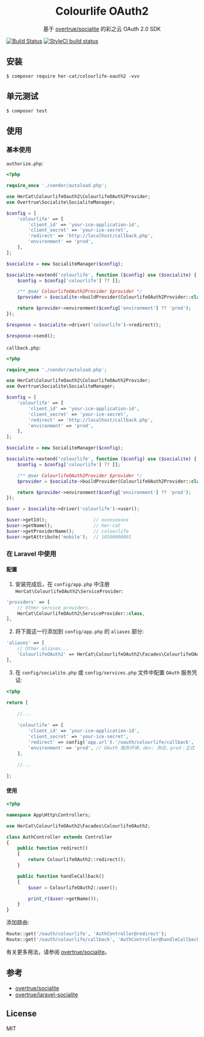 <h1 align="center"> Colourlife OAuth2 </h1>

<p align="center"> 基于 <a href="https://github.com/overtrue/socialite">overtrue/socialite</a> 的彩之云 OAuth 2.0 SDK</p>

[![Build Status](https://travis-ci.org/her-cat/colourlife-oauth2.svg?branch=master)](https://travis-ci.org/her-cat/colourlife-oauth2)
[![StyleCI build status](https://github.styleci.io/repos/214346677/shield)](https://github.styleci.io/repos/214346677)

## 安装

```shell
$ composer require her-cat/colourlife-oauth2 -vvv
```

## 单元测试

```shell
$ composer test
```

## 使用

### 基本使用

`authorize.php`:

```php
<?php

require_once './vendor/autoload.php';

use HerCat\ColourlifeOauth2\ColourlifeOAuth2Provider;
use Overtrue\Socialite\SocialiteManager;

$config = [
    'colourlife' => [
        'client_id' => 'your-ice-application-id',
        'client_secret' => 'your-ice-secret',
        'redirect' => 'http://localhost/callback.php',
        'environment' => 'prod',
    ],
];

$socialite = new SocialiteManager($config);

$socialite->extend('colourlife', function ($config) use ($socialite) {
    $config = $config['colourlife'] ?? [];

    /** @var ColourlifeOAuth2Provider $provider */
    $provider = $socialite->buildProvider(ColourlifeOAuth2Provider::class, $config);

    return $provider->environment($config['environment'] ?? 'prod');
});

$response = $socialite->driver('colourlife')->redirect();

$response->send();
```

`callback.php`:

```php
<?php

require_once './vendor/autoload.php';

use HerCat\ColourlifeOauth2\ColourlifeOAuth2Provider;
use Overtrue\Socialite\SocialiteManager;

$config = [
    'colourlife' => [
        'client_id' => 'your-ice-application-id',
        'client_secret' => 'your-ice-secret',
        'redirect' => 'http://localhost/callback.php',
        'environment' => 'prod',
    ],
];

$socialite = new SocialiteManager($config);

$socialite->extend('colourlife', function ($config) use ($socialite) {
    $config = $config['colourlife'] ?? [];

    /** @var ColourlifeOAuth2Provider $provider */
    $provider = $socialite->buildProvider(ColourlifeOAuth2Provider::class, $config);

    return $provider->environment($config['environment'] ?? 'prod');
});

$user = $socialite->driver('colourlife')->user();

$user->getId();                 // xxxxxxxxxx
$user->getName();               // her-cat
$user->getProviderName();       // colourlife
$user->getAttribute('mobile');  // 18500000001
```

### 在 Laravel 中使用

#### 配置

1. 安装完成后，在 `config/app.php` 中注册 `HerCat\ColourlifeOAuth2\ServiceProvider`:

```php
'providers' => [
    // Other service providers...
    HerCat\ColourlifeOAuth2\ServiceProvider::class,
],
```

2. 将下面这一行添加到 `config/app.php` 的 `aliases` 部分:

```php
'aliases' => [
    // Other aliases...
    'ColourlifeOAuth2' => HerCat\ColourlifeOAuth2\Facades\ColourlifeOAuth2::class,
],
```

3. 在 `config/socialite.php` 或 `config/services.php` 文件中配置 `OAuth` 服务凭证:

```php
<?php

return [
    
    //...
    
    'colourlife' => [
        'client_id' => 'your-ice-application-id',
        'client_secret' => 'your-ice-secret',
        'redirect' => config('app.url').'/oauth/colourlife/callback',
        'environment' => 'prod', // OAuth 服务环境，dev: 测试，prod：正式
    ],
    
    //...
    
];
```

#### 使用

```php
<?php

namespace App\Http\Controllers;

use HerCat\ColourlifeOAuth2\Facades\ColourlifeOAuth2;

class AuthController extends Controller
{
    public function redirect()
    {
        return ColourlifeOAuth2::redirect();
    }

    public function handleCallback()
    {
        $user = ColourlifeOAuth2::user();

        print_r($user->getName());
    }
}
```

添加路由:

```php
Route::get('/oauth/colourlife', 'AuthController@redirect');
Route::get('/oauth/colourlife/callback', 'AuthController@handleCallback');
```

有关更多用法，请参阅 [overtrue/socialite](https://github.com/overtrue/socialite)。

## 参考

- [overtrue/socialite](https://github.com/overtrue/socialite)
- [overtrue/laravel-socialite](https://github.com/overtrue/laravel-socialite)

## License

MIT
